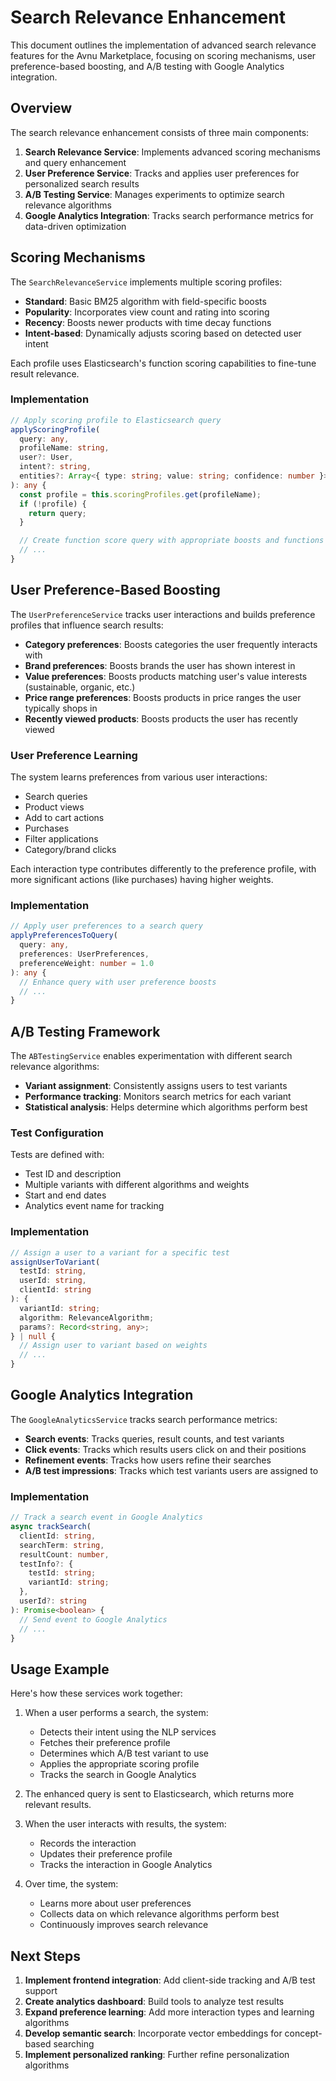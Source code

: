 # Search Relevance Enhancement

This document outlines the implementation of advanced search relevance features for the Avnu Marketplace, focusing on scoring mechanisms, user preference-based boosting, and A/B testing with Google Analytics integration.

## Overview

The search relevance enhancement consists of three main components:

1. **Search Relevance Service**: Implements advanced scoring mechanisms and query enhancement
2. **User Preference Service**: Tracks and applies user preferences for personalized search results
3. **A/B Testing Service**: Manages experiments to optimize search relevance algorithms
4. **Google Analytics Integration**: Tracks search performance metrics for data-driven optimization

## Scoring Mechanisms

The `SearchRelevanceService` implements multiple scoring profiles:

- **Standard**: Basic BM25 algorithm with field-specific boosts
- **Popularity**: Incorporates view count and rating into scoring
- **Recency**: Boosts newer products with time decay functions
- **Intent-based**: Dynamically adjusts scoring based on detected user intent

Each profile uses Elasticsearch's function scoring capabilities to fine-tune result relevance.

### Implementation

```typescript
// Apply scoring profile to Elasticsearch query
applyScoringProfile(
  query: any,
  profileName: string,
  user?: User,
  intent?: string,
  entities?: Array<{ type: string; value: string; confidence: number }>
): any {
  const profile = this.scoringProfiles.get(profileName);
  if (!profile) {
    return query;
  }

  // Create function score query with appropriate boosts and functions
  // ...
}
```

## User Preference-Based Boosting

The `UserPreferenceService` tracks user interactions and builds preference profiles that influence search results:

- **Category preferences**: Boosts categories the user frequently interacts with
- **Brand preferences**: Boosts brands the user has shown interest in
- **Value preferences**: Boosts products matching user's value interests (sustainable, organic, etc.)
- **Price range preferences**: Boosts products in price ranges the user typically shops in
- **Recently viewed products**: Boosts products the user has recently viewed

### User Preference Learning

The system learns preferences from various user interactions:

- Search queries
- Product views
- Add to cart actions
- Purchases
- Filter applications
- Category/brand clicks

Each interaction type contributes differently to the preference profile, with more significant actions (like purchases) having higher weights.

### Implementation

```typescript
// Apply user preferences to a search query
applyPreferencesToQuery(
  query: any,
  preferences: UserPreferences,
  preferenceWeight: number = 1.0
): any {
  // Enhance query with user preference boosts
  // ...
}
```

## A/B Testing Framework

The `ABTestingService` enables experimentation with different search relevance algorithms:

- **Variant assignment**: Consistently assigns users to test variants
- **Performance tracking**: Monitors search metrics for each variant
- **Statistical analysis**: Helps determine which algorithms perform best

### Test Configuration

Tests are defined with:

- Test ID and description
- Multiple variants with different algorithms and weights
- Start and end dates
- Analytics event name for tracking

### Implementation

```typescript
// Assign a user to a variant for a specific test
assignUserToVariant(
  testId: string, 
  userId: string,
  clientId: string
): { 
  variantId: string;
  algorithm: RelevanceAlgorithm;
  params?: Record<string, any>;
} | null {
  // Assign user to variant based on weights
  // ...
}
```

## Google Analytics Integration

The `GoogleAnalyticsService` tracks search performance metrics:

- **Search events**: Tracks queries, result counts, and test variants
- **Click events**: Tracks which results users click on and their positions
- **Refinement events**: Tracks how users refine their searches
- **A/B test impressions**: Tracks which test variants users are assigned to

### Implementation

```typescript
// Track a search event in Google Analytics
async trackSearch(
  clientId: string,
  searchTerm: string,
  resultCount: number,
  testInfo?: {
    testId: string;
    variantId: string;
  },
  userId?: string
): Promise<boolean> {
  // Send event to Google Analytics
  // ...
}
```

## Usage Example

Here's how these services work together:

1. When a user performs a search, the system:
   - Detects their intent using the NLP services
   - Fetches their preference profile
   - Determines which A/B test variant to use
   - Applies the appropriate scoring profile
   - Tracks the search in Google Analytics

2. The enhanced query is sent to Elasticsearch, which returns more relevant results.

3. When the user interacts with results, the system:
   - Records the interaction
   - Updates their preference profile
   - Tracks the interaction in Google Analytics

4. Over time, the system:
   - Learns more about user preferences
   - Collects data on which relevance algorithms perform best
   - Continuously improves search relevance

## Next Steps

1. **Implement frontend integration**: Add client-side tracking and A/B test support
2. **Create analytics dashboard**: Build tools to analyze test results
3. **Expand preference learning**: Add more interaction types and learning algorithms
4. **Develop semantic search**: Incorporate vector embeddings for concept-based searching
5. **Implement personalized ranking**: Further refine personalization algorithms
